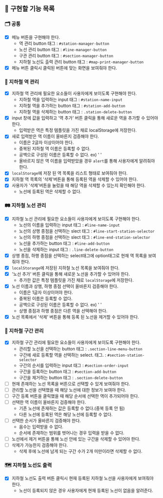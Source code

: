 ## 📝 구현할 기능 목록

### 🗂 공통

- [X] 메뉴 버튼을 구현해야 한다.
  - 역 관리 button 태그 : ```#station-manager-button```
  - 노선 관리 button 태그 : ```#line-manager-button```
  - 구관 관리 button 태그 : ```#section-manager-button```
  - 지하철 노선도 출력 관리 button 태그 : ```#map-print-manager-button```
- [X] 메뉴 버튼 클릭시 클릭된 버튼에 맞는 화면을 보여줘야 한다.

### 🚋 지하철 역 관리

- [X] 지하철 역 관리에 필요한 요소들이 사용자에게 보이도록 구현해야 한다. 
  - 지하철 역을 입력하는 input 태그 : ```#station-name-input```
  - 지하철 역을 추가하는 button 태그 : ```#station-add-button```
  - 지하철 역을 삭제하는 button 태그 : ```.station-delete-button```
- [X] input 창에 값을 입력하고 '역 추가' 버튼 클릭을 통해 새로운 역을 추가할 수 있어야 한다.
  - 입력받은 역은 특정 템플릿을 가진 채로 localStorage에 저장한다.
- [X] 새로 입력받은 역 이름이 올바른지 검증해야 한다.
  - 이름은 2글자 이상이어야 한다.
  - 중복된 지하철 역 이름은 등록할 수 없다.
  - 공백으로 구성된 이름은 등록할 수 없다. ex) '    '
  - 올바르지 않은 역 이름을 입력받았을 경우 ```alert```를 통해 사용자에게 알려줘야 한다.
- [X] ```localStorage```에 저장 된 역 목록을 리스트 형태로 보여줘야 한다.
- [X] 지하철 역 목록의 '삭제'버튼을 통해 등록된 역을 삭제할 수 있어야 한다.
- [X] 사용자가 '삭제'버튼을 눌렀을 때 해당 역을 삭제할 수 있는지 확인해야 한다.
  - 노선에 등록된 역은 삭제할 수 없다.


### 🛤 지하철 노선 관리

- [X] 지하철 노선 관리에 필요한 요소들이 사용자에게 보이도록 구현해야 한다.
  - 노선의 이름을 입력하는 input 태그 : ```#line-name-input```
  - 노선의 상행 종점을 선택하는 slect 태그 : ```#line-start-station-selector```
  - 노선의 하행 종점을 선택하는 slect 태그 : ```#line-end-station-selector```
  - 노선을 추가하는 button 태그 : ```#line-add-button```
  - 노선을 삭제하는 input 태그 : ```.line-delete-button```
- [X] 상행 종점, 하행 종점을 선택하는 select태그에 option태그로 현재 역 목록을 보여줘야 한다.
- [X] ```localStorange```에 저장된 지하철 노선 목록을 보여줘야 한다.
- [X] '노선 추가' 버튼 클릭을 통해 새로운 노선을 추가할 수 있어야 한다.
  - 추가한 값은 특정 템플릿을 가진 채로 ```localStorage```에 저장한다.
- [X] 노선 이름과 상행, 하행 종점 선택이 올바른지 검증해야 한다.
  - 이름은 1글자 이상이어야 한다.
  - 중복된 이름은 등록할 수 없다.
  - 공백으로 구성된 이름은 등록할 수 없다. ex) '     '
  - 상행 종점과 하행 종점은 다른 역을 선택해야 한다.  
- [X] 노선 목록에서 '삭제' 버튼을 통해 등록 된 노선을 제거할 수 있어야 한다.

### 🚉 지하철 구간 관리

- [X] 지하철 구간 관리에 필요한 요소들이 사용자에게 보이도록 구현해야 한다.
  - 관리할 노선을 선택하는 button 태그 : ```.section-line-menu-button```
  - 구간에 새로 등록할 역을 선택하는 select. 태그. : ```#section-station-selector```
  - 구간의 순서를 입력하는 input 태그 : ```#section-order-input```
  - 구간을 등록하는 button 태그 : ```#section-add-button```
  - 구간을 제거하는 button 태그 : ```.section-delete-button```
- [ ] 현재 존재하는 노선 목록을 버튼으로 선택할 수 있게 보여줘야 한다.
- [ ] 관리할 노선을 선택했을 때 해당 노선에 대한 정보가 보여야 한다.
- [ ] 구간 등록 버튼을 클릭했을 때 해당 순서에 선택한 역이 추가되어야 한다.
- [ ] 선택한 역 이름이 올바른지 검증해야 한다.
  - 기존 노선에 존재하는 값은 등록할 수 없다.(중복 등록 안 됨)
  - 다른 노선에 등록된 역은 해당 노선에 등록할 수 없다.
- [ ] 선택한 순서가 올바른지 검증해야 한다.
  - 음수는 입력받을 수 없다.
  - 순서에 존재하는 범위를 벗어나는 경우 입력을 받을 수 없다.
- [ ] 노선에서 제거 버튼을 통해 노선 안에 있는 구간을 삭제할 수 있어야 한다.
- [ ] 삭제가 가능한지 검증해야 한다.
  - 삭제 후에 노선에 남게 되는 구간 수가 2개 미만이라면 삭제할 수 없다.

### 🗺 지하철 노선도 출력

- [X] 지하철 노선도 출력 버튼 클릭시 현재 등록된 지하철 노선을 사용자에게 보여줘야 한다.
  - 노선이 등록되지 않은 경우 사용자에게 현재 등록된 노선이 없음을 알려준다.

  
